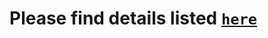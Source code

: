 # Please find details listed [`here`](./learn-react\TweetApp\frontend\src\common\best-practices\Readme.md)